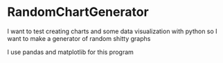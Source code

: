 # RandomChartGenerator
I want to test creating charts and some data visualization with python so I want to make a generator of random shitty graphs

I use pandas and matplotlib for this program
